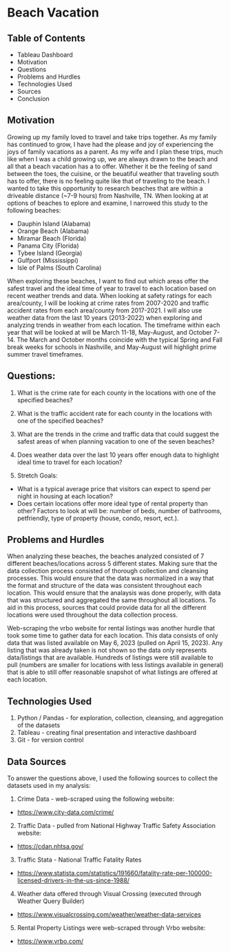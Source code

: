 # Beach Vacation

## Table of Contents
- Tableau Dashboard
- Motivation
- Questions
- Problems and Hurdles
- Technologies Used
- Sources
- Conclusion

## Motivation
Growing up my family loved to travel and take trips together.  As my family has continued to grow, I have had the please and joy of experiencing the joys of family vacations as a parent.  As my wife and I plan these trips, much like when I was a child growing up, we are always drawn to the beach and all that a beach vacation has a to offer.  Whether it be the feeling of sand between the toes, the cuisine, or the beuatiful weather that traveling south has to offer, there is no feeling quite like that of traveling to the beach.  I  wanted to take this opportunity to research beaches that are within a driveable distance (~7-9 hours) from Nashville, TN.  When looking at at options of beaches to eplore and examine, I narrowed this study to the following beaches:

- Dauphin Island (Alabama)
- Orange Beach (Alabama)
- Miramar Beach (Florida)
- Panama City (Florida)
- Tybee Island (Georgia)
- Gulfport (Mississippi)
- Isle of Palms (South Carolina)

When exploring these beaches, I want to find out which areas offer the safest travel and the ideal time of year to travel to each location based on recent weather trends and data.  When looking at safety ratings for each area/county, I will be looking at crime rates from 2007-2020 and traffic accident rates from each area/county from 2017-2021.  I will also use weather data from the last 10 years (2013-2022) when exploring and analyzing trends in weather from each location.  The timeframe within each year that will be looked at will be March 11-18, May-August, and October 7-14.  The March and October months coincide with the typical Spring and Fall break weeks for schools in Nashville, and May-August will highlight prime summer travel timeframes.

## Questions:

1. What is the crime rate for each county in the locations with one of the specified beaches?
2. What is the traffic accident rate for each county in the locations with one of the specified beaches?
3. What are the trends in the crime and traffic data that could suggest the safest areas of when planning vacation to one of the seven beaches?
4. Does weather data over the last 10 years offer enough data to highlight ideal time to travel for each location?

5. Stretch Goals:
- What is a typical average price that visitors can expect to spend per night in housing at each location?
- Does certain locations offer more ideal type of rental property than other?  Factors to look at will be: number of beds, number of bathrooms, petfriendly, type of property (house, condo, resort, ect.).

## Problems and Hurdles
When analyzing these beaches, the beaches analyzed consisted of 7 different beaches/locations across 5 different states.  Making sure that the data collection process consisted of thorough collection and cleansing processes.  This would ensure that the data was normalized in a way that the format and structure of the data was consistent throughout each location.  This would ensure that the analaysis was done properly, with data that was structured and aggregated the same throughout all locations.  To aid in this process, sources that could provide data for all the different locations were used throughout the data collection process.  

Web-scraping the vrbo website for rental listings was another hurdle that took some time to gather data for each location.  This data consists of only data that was listed available on May 6, 2023 (pulled on April 15, 2023).  Any listing that was already taken is not shown so the data only represents data/listings that are available.  Hundreds of listings were still available to pull (numbers are smaller for locations with less listings available in general) that is able to still offer reasonable snapshot of what listings are offered at each location.

## Technologies Used
1. Python / Pandas - for exploration, collection, cleansing, and aggregation of the datasets
2. Tableau - creating final presentation and interactive dashboard
3. Git - for version control

## Data Sources
To answer the questions above, I used the following sources to collect the datasets used in my analysis:

1. Crime Data - web-scraped using the following website:
- https://www.city-data.com/crime/
2. Traffic Data - pulled from National Highway Traffic Safety Association website:
- https://cdan.nhtsa.gov/
3. Traffic Stata - National Traffic Fatality Rates
- https://www.statista.com/statistics/191660/fatality-rate-per-100000-licensed-drivers-in-the-us-since-1988/
4. Weather data offered through Visual Crossing (executed through Weather Query Builder)
- https://www.visualcrossing.com/weather/weather-data-services
5. Rental Property Listings were web-scraped through Vrbo website:
- https://www.vrbo.com/

